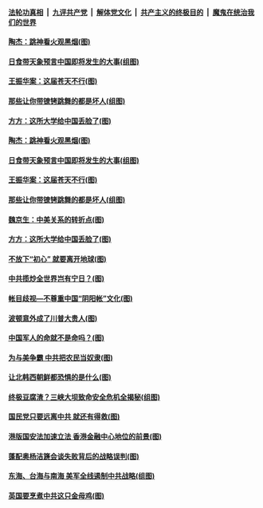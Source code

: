 ####  [法轮功真相](../../../../basic/blob/master/README.md?t=06230404) &nbsp;|&nbsp; [九评共产党](../../../../9ping.md/blob/master/README.md?t=06230404) &nbsp;|&nbsp; [解体党文化](../../../../jtdwh.md/blob/master/README.md?t=06230404)  &nbsp;|&nbsp; [共产主义的终极目的](../../../../gczydzjmd.md/blob/master/README.md?t=06230404) &nbsp;|&nbsp; [魔鬼在统治我们的世界](../../../../mgztzwmdsj.md/blob/master/README.md?t=06230404) 

#### [陶杰：跳神看火观黑烟(图)](../pages/p4/937291.md?t=06230404) 

#### [日食带天象预言中国即将发生的大事(组图)](../pages/p4/937272.md?t=06230404) 

#### [王振华案：这届苍天不行(图)](../pages/p4/937284.md?t=06230404) 


#### [那些让你带镣铐跳舞的都是坏人(组图)](../pages/p4/937292.md?t=06230404) 

#### [方方：这所大学给中国丢脸了(图)](../pages/p4/937288.md?t=06230404) 

#### [陶杰：跳神看火观黑烟(图)](../pages/p4/937291.md?t=06230404) 

#### [日食带天象预言中国即将发生的大事(组图)](../pages/p4/937272.md?t=06230404) 

#### [王振华案：这届苍天不行(图)](../pages/p4/937284.md?t=06230404) 


#### [那些让你带镣铐跳舞的都是坏人(组图)](../pages/p4/937292.md?t=06230404) 

#### [魏京生：中美关系的转折点(图)](../pages/p4/937281.md?t=06230404) 

#### [方方：这所大学给中国丢脸了(图)](../pages/p4/937288.md?t=06230404) 

#### [不放下“初心” 就要离开地球(图)](../pages/p4/937230.md?t=06230404) 

#### [中共揽炒全世界岂有宁日？(图)](../pages/p4/937193.md?t=06230404) 

#### [帐目歧视—不尊重中国“阴阳帐”文化(图)](../pages/p4/937180.md?t=06230404) 

#### [波顿意外成了川普大贵人(图)](../pages/p4/937176.md?t=06230404) 

#### [中国军人的命就不是命吗？(图)](../pages/p4/937168.md?t=06230404) 

#### [为与美争霸 中共把农民当奴隶(图)](../pages/p4/937190.md?t=06230404) 

#### [让北韩西朝鲜都恐惧的是什么(图)](../pages/p4/937211.md?t=06230404) 

#### [终极豆腐渣？三峡大坝致命安全危机全揭秘(组图)](../pages/p4/937089.md?t=06230404) 

#### [国民党只要远离中共 就还有得救(图)](../pages/p4/937108.md?t=06230404) 

#### [港版国安法加速立法 香港金融中心地位的前景(图)](../pages/p4/937105.md?t=06230404) 

#### [蓬配奥杨洁篪会谈失败背后的战略误判(图)](../pages/p4/937104.md?t=06230404) 

#### [东海、台海与南海 美军全线遏制中共战略(组图)](../pages/p4/937102.md?t=06230404) 

#### [英国要烹煮中共这只金母鸡(图)](../pages/p4/937101.md?t=06230404) 

